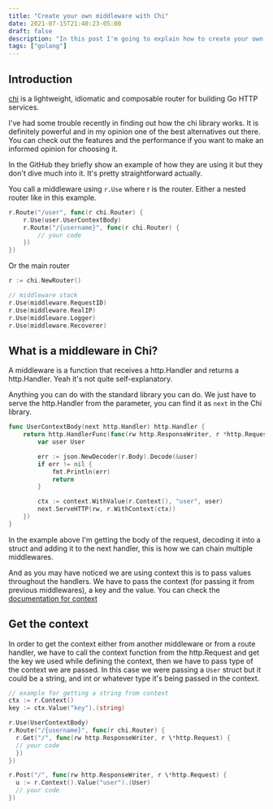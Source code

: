 ```yaml
---
title: "Create your own middleware with Chi"
date: 2021-07-15T21:40:23-05:00
draft: false
description: "In this post I'm going to explain how to create your own middleware in Chi, how to get the values from route handlers and other middlewares. And give some context of how the Chi library is used"
tags: ["golang"]
---
```


## Introduction

[chi](https://github.com/go-chi/chi) is a lightweight, idiomatic and composable router for building Go HTTP services.

I've had some trouble recently in finding out how the chi library works. It is definitely powerful and in my opinion one of the best alternatives out there. You can check out the features and the performance if you want to make an informed opinion for choosing it.

In the GitHub they briefly show an example of how they are using it but they don't dive much into it. It's pretty straightforward actually.

You call a middleware using `r.Use` where r is the router. Either a nested router like in this example.

```go
r.Route("/user", func(r chi.Router) {
    r.Use(user.UserContextBody)
    r.Route("/{username}", func(r chi.Router) {
        // your code
    })
})
```

Or the main router

```go
r := chi.NewRouter()

// middleware stack
r.Use(middleware.RequestID)
r.Use(middleware.RealIP)
r.Use(middleware.Logger)
r.Use(middleware.Recoverer)
```

## What is a middleware in Chi?

A middleware is a function that receives a http.Handler and returns a http.Handler. Yeah it's not quite self-explanatory.

Anything you can do with the standard library you can do. We just have to serve the http.Handler from the parameter, you can find it as `next` in the Chi library.

```go
func UserContextBody(next http.Handler) http.Handler {
    return http.HandlerFunc(func(rw http.ResponseWriter, r *http.Request) {
        var user User

        err := json.NewDecoder(r.Body).Decode(&user)
        if err != nil {
            fmt.Println(err)
            return
        }

        ctx := context.WithValue(r.Context(), "user", user)
        next.ServeHTTP(rw, r.WithContext(ctx))
	})
}
```

In the example above I'm getting the body of the request, decoding it into a struct and adding it to the next handler, this is how we can chain multiple middlewares.

And as you may have noticed we are using context this is to pass values throughout the handlers. We have to pass the context (for passing it from previous middlewares), a key and the value. You can check the [documentation for context](https://pkg.go.dev/context?utm_source=gopls#WithValue)

## Get the context

In order to get the context either from another middleware or from a route handler, we have to call the context function from the http.Request and get the key we used while defining the context, then we have to pass type of the context we are passed. In this case we were passing a `User` struct but it could be a string, and int or whatever type it's being passed in the context.

```go
// example for getting a string from context
ctx := r.Context()
key := ctx.Value("key").(string)
```

```go
r.Use(UserContextBody)
r.Route("/{username}", func(r chi.Router) {
  r.Get("/", func(rw http.ResponseWriter, r \*http.Request) {
  // your code
  })
})

r.Post("/", func(rw http.ResponseWriter, r \*http.Request) {
  u := r.Context().Value("user").(User)
  // your code
})
```
